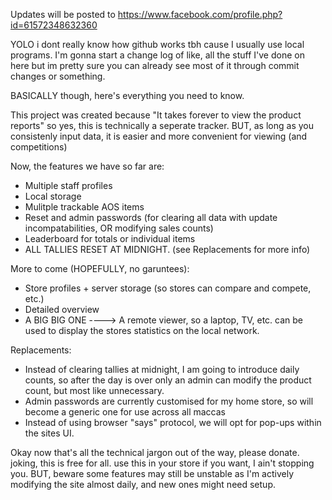 Updates will be posted to https://www.facebook.com/profile.php?id=61572348632360

YOLO i dont really know how github works tbh cause I usually use local programs.
I'm gonna start a change log of like, all the stuff I've done on here but im pretty sure you can already see most of it through commit changes or something.

BASICALLY though, here's everything you need to know.


This project was created because "It takes forever to view the product reports" so yes, this is technically a seperate tracker.
BUT, as long as you consistenly input data, it is easier and more convenient for viewing (and competitions)

Now, the features we have so far are:
- Multiple staff profiles
- Local storage
- Mulitple trackable AOS items
- Reset and admin passwords (for clearing all data with update incompatabilities, OR modifying sales counts)
- Leaderboard for totals or individual items
- ALL TALLIES RESET AT MIDNIGHT. (see Replacements for more info)

More to come (HOPEFULLY, no garuntees):
- Store profiles + server storage (so stores can compare and compete, etc.)
- Detailed overview
- A BIG BIG ONE ----> A remote viewer, so a laptop, TV, etc. can be used to display the stores statistics on the local network.

Replacements:
- Instead of clearing tallies at midnight, I am going to introduce daily counts, so after the day is over only an admin can modify the product count, but most like unnecessary.
- Admin passwords are currently customised for my home store, so will become a generic one for use across all maccas
- Instead of using browser "says" protocol, we will opt for pop-ups within the sites UI.



Okay now that's all the technical jargon out of the way, please donate. joking, this is free for all.
use this in your store if you want, I ain't stopping you. BUT, beware some features may still be unstable as I'm actively modifying the site almost daily, and new ones might need setup.
